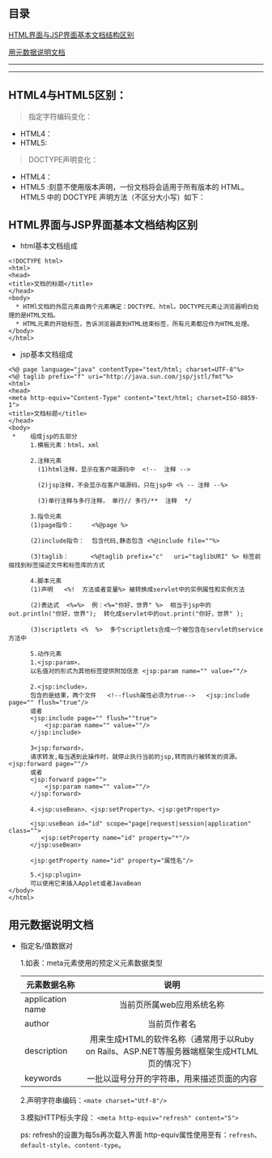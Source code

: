 目录
--
[HTML界面与JSP界面基本文档结构区别](#HTML界面与JSP界面基本文档结构区别)

[用元数据说明文档](#用元数据说明文档)


---
---

## HTML4与HTML5区别：
> 指定字符编码变化：
*  HTML4：<meta http-equiv=‶content-type″ content=‶text/html; charset=UTF-8″>
*  HTML5:<meta charset=‶UTF-8″>
> DOCTYPE声明变化：
* HTML4：<!DOCTYPE html PUBLIC "-//W3C//DTD XHTML 1.0 Transitional//EN" "http://www.w3.org/TR/xhtml1/DTD/xhtml1-transitional.dtd">
* HTML5 :刻意不使用版本声明，一份文档将会适用于所有版本的 HTML。HTML5 中的 DOCTYPE 声明方法（不区分大小写）如下：
 <!DOCTYPE html>

## HTML界面与JSP界面基本文档结构区别
* html基本文档组成

```
<!DOCTYPE html>
<html>
<head>
<title>文档的标题</title>
</head>
<body>
  * HTMl文档的外层元素由两个元素确定：DOCTYPE、html。DOCTYPE元素让浏览器明白处理的是HTML文档。
  * HTML元素的开始标签，告诉浏览器直到HTML结束标签，所有元素都应作为HTML处理。
</body>
</html>
```

* jsp基本文档组成

```
<%@ page language="java" contentType="text/html; charset=UTF-8"%>
<%@ taglib prefix="f" uri="http://java.sun.com/jsp/jstl/fmt"%>
<html>
<head>
<meta http-equiv="Content-Type" content="text/html; charset=ISO-8859-1">
<title>文档标题</title>
</head>
<body>
 *    组成jsp的五部分 
      1.模板元素：html、xml
      
      2.注释元素
        (1)html注释，显示在客户端源码中  <!--  注释 -->
        
        (2)jsp注释，不会显示在客户端源码，只在jsp中 <% -- 注释 --%>
            
        (3)单行注释与多行注释， 单行// 多行/**  注释  */
            
      3.指令元素
      (1)page指令：     <%@page %>
      
      (2)include指令：  包含代码,静态包含 <%@include file=""%>
      
      (3)taglib：      <%@taglib prefix="c"   uri="taglibURI" %> 标签前缀找到标签描述文件和标签库的方式

      4.脚本元素
      (1)声明   <%!  方法或者变量%> 被转换成servlet中的实例属性和实例方法
      
      (2)表达式  <%=%>  例：<%="你好，世界" %>  相当于jsp中的out.println("你好，世界");  转化成servlet中的out.print("你好，世界" );
      
      (3)scriptlets <%  %>  多个scriptlets合成一个被包含在servlet的service方法中

      5.动作元素
      1.<jsp:param>， 
      以名值对的形式为其他标签提供附加信息 <jsp:param name="" value=""/>
      
      2.<jsp:include>， 
      包含的是结果，两个文件   <!--flush属性必须为true-->   <jsp:include page="" flush="true"/>
      或者
      <jsp:include page="" flush=""true"> 
          <jsp:param name="" value=""/>  
      </jsp:include>
      
      3<jsp:forward>，  
      请求转发,每当遇到此操作时，就停止执行当前的jsp,转而执行被转发的资源。 <jsp:forward page=""/>
      或者
      <jsp:forward page="">
          <jsp:param name="" value=""/>
      </jsp:forward>
      
      4.<jsp:useBean>、<jsp:setProperty>、<jsp:getProperty>

      <jsp:useBean id="id" scope="page|request|session|application" class="">
         <jsp:setProperty name="id" property="*"/>
      </jsp:useBean>

      <jsp:getProperty name="id" property="属性名"/>
      
      5.<jsp:plugin>
      可以使用它来插入Applet或者JavaBean
</body>
</html>
```

## 用元数据说明文档
* 指定名/值数据对

  1.如表：meta元素使用的预定义元素数据类型
  
  元素数据名称|说明|
  |-|:-:|
  application name|当前页所属web应用系统名称
  author|当前页作者名
  description|用来生成HTML的软件名称（通常用于以Ruby on Rails、ASP.NET等服务器端框架生成HTLML页的情况下）
  keywords|一批以逗号分开的字符串，用来描述页面的内容
  
  2.声明字符串编码：```<mate charset="Utf-8"/>```
  
  3.模拟HTTP标头字段： ```<meta http-equiv="refresh" content="5"> ```
  
    ps:   refresh的设置为每5s再次载入界面
          http-equiv属性使用至有：`refresh`、`default-style`、`content-type`。









